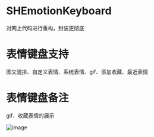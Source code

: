 # SHEmotionKeyboard
对网上代码进行重构，封装更彻底
# 表情键盘支持
图文混排、自定义表情、系统表情、gif、添加收藏、最近表情
# 表情键盘备注
gif、收藏表情的展示

![image](https://github.com/CCSH/SHEmotionKeyboard/blob/master/QQ20170801-132029-HD.gif)
